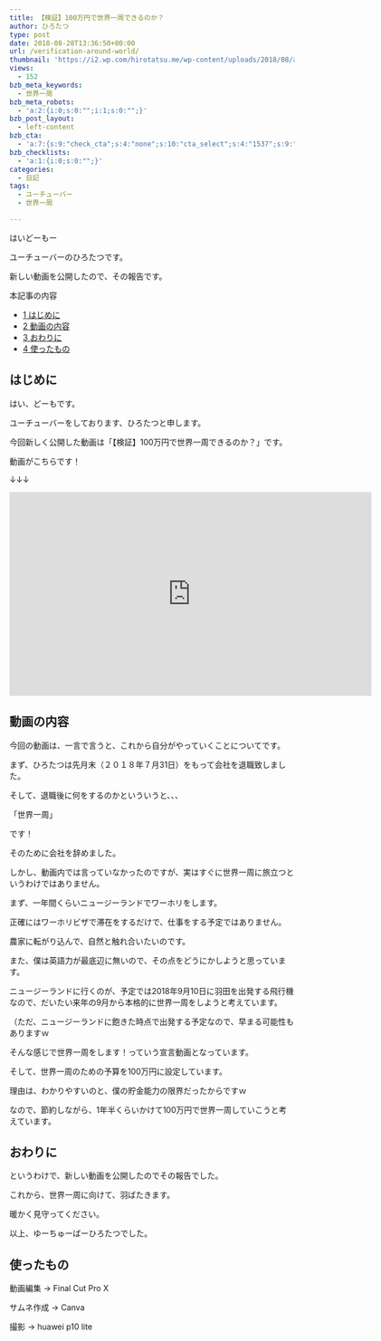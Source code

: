 ```yaml
---
title: 【検証】100万円で世界一周できるのか？
author: ひろたつ
type: post
date: 2018-08-28T13:36:50+00:00
url: /verification-around-world/
thumbnail: 'https://i2.wp.com/hirotatsu.me/wp-content/uploads/2018/08/a36fd3b14f15d259384d1a4176757fba.png?fit=304%2C171&ssl=1'
views:
  - 152
bzb_meta_keywords:
  - 世界一周
bzb_meta_robots:
  - 'a:2:{i:0;s:0:"";i:1;s:0:"";}'
bzb_post_layout:
  - left-content
bzb_cta:
  - 'a:7:{s:9:"check_cta";s:4:"none";s:10:"cta_select";s:4:"1537";s:9:"org_title";s:0:"";s:9:"org_image";s:0:"";s:11:"org_content";s:0:"";s:15:"org_button_text";s:0:"";s:14:"org_button_url";s:0:"";}'
bzb_checklists:
  - 'a:1:{i:0;s:0:"";}'
categories:
  - 日記
tags:
  - ユーチューバー
  - 世界一周

---
```

はいどーもー
  
ユーチューバーのひろたつです。

新しい動画を公開したので、その報告です。

<!--more-->

<div id="toc_container" class="toc_transparent no_bullets">
  <p class="toc_title">
    本記事の内容
  </p>
  
  <ul class="toc_list">
    <li>
      <a href="#i"><span class="toc_number toc_depth_1">1</span> はじめに</a>
    </li>
    <li>
      <a href="#i-2"><span class="toc_number toc_depth_1">2</span> 動画の内容</a>
    </li>
    <li>
      <a href="#i-3"><span class="toc_number toc_depth_1">3</span> おわりに</a>
    </li>
    <li>
      <a href="#i-4"><span class="toc_number toc_depth_1">4</span> 使ったもの</a>
    </li>
  </ul>
</div>

## <span id="i">はじめに</span>

はい、どーもです。
  
ユーチューバーをしております、ひろたつと申します。

今回新しく公開した動画は「【検証】100万円で世界一周できるのか？」です。

動画がこちらです！
  
↓↓↓
  
<span class="embed-youtube" style="text-align:center; display: block;"><iframe class='youtube-player' type='text/html' width='640' height='360' src='https://www.youtube.com/embed/fpYvLe6smHc?version=3&#038;rel=1&#038;fs=1&#038;autohide=2&#038;showsearch=0&#038;showinfo=1&#038;iv_load_policy=1&#038;start=5&#038;wmode=transparent' allowfullscreen='true' style='border:0;'></iframe></span>

## <span id="i-2">動画の内容</span>

今回の動画は、一言で言うと、これから自分がやっていくことについてです。

まず、ひろたつは先月末（２０１８年７月31日）をもって会社を退職致しました。

そして、退職後に何をするのかといういうと、、、

「世界一周」

です！

そのために会社を辞めました。

しかし、動画内では言っていなかったのですが、実はすぐに世界一周に旅立つというわけではありません。

まず、一年間くらいニュージーランドでワーホリをします。

正確にはワーホリビザで滞在をするだけで、仕事をする予定ではありません。

農家に転がり込んで、自然と触れ合いたいのです。

また、僕は英語力が最底辺に無いので、その点をどうにかしようと思っています。

ニュージーランドに行くのが、予定では2018年9月10日に羽田を出発する飛行機なので、だいたい来年の9月から本格的に世界一周をしようと考えています。
  
（ただ、ニュージーランドに飽きた時点で出発する予定なので、早まる可能性もありますｗ

そんな感じで世界一周をします！っていう宣言動画となっています。

そして、世界一周のための予算を100万円に設定しています。

理由は、わかりやすいのと、僕の貯金能力の限界だったからですｗ

なので、節約しながら、1年半くらいかけて100万円で世界一周していこうと考えています。

## <span id="i-3">おわりに</span>

というわけで、新しい動画を公開したのでその報告でした。

これから、世界一周に向けて、羽ばたきます。

暖かく見守ってください。

以上、ゆーちゅーばーひろたつでした。

## <span id="i-4">使ったもの</span>

動画編集 → Final Cut Pro X
  
サムネ作成 → Canva
  
撮影 → huawei p10 lite

<div style="font-size: 0px; height: 0px; line-height: 0px; margin: 0; padding: 0; clear: both;">
</div>
